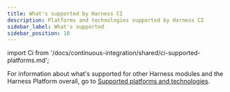 ```yaml
---
title: What's supported by Harness CI
description: Platforms and technologies supported by Harness CI
sidebar_label: What's supported
sidebar_position: 10
---
```



import Ci from '/docs/continuous-integration/shared/ci-supported-platforms.md';


<Ci />

For information about what's supported for other Harness modules and the Harness Platform overall, go to [Supported platforms and technologies](/docs/get-started/supported-platforms-and-technologies.md).
